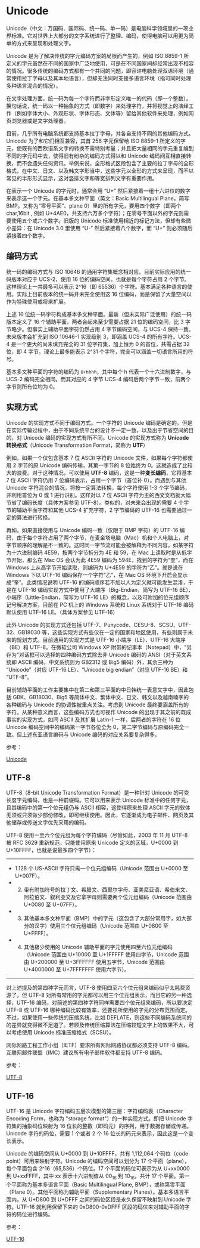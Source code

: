 # Unicode

Unicode（中文：万国码、国际码、统一码、单一码）是电脑科学领域里的一项业界标准。它对世界上大部分的文字系统进行了整理、编码，使得电脑可以用更为简单的方式来呈现和处理文字。

Unicode 是为了解决传统的字元编码方案的局限而产生的，例如 ISO 8859-1 所定义的字元虽然在不同的国家中广泛地使用，可是在不同国家间却经常出现不相容的情况。很多传统的编码方式都有一个共同的问题，即容许电脑处理双语环境（通常使用拉丁字母以及其本地语言），但却无法同时支援多语言环境（指可同时处理多种语言混合的情况）。

在文字处理方面，统一码为每一个字符而非字形定义唯一的代码（即一个整数）。换句话说，统一码以一种抽象的方式（即数字）来处理字符，并将视觉上的演绎工作（例如字体大小、外观形状、字体形态、文体等）留给其他软件来处理，例如网页浏览器或是文字处理器。

目前，几乎所有电脑系统都支持基本拉丁字母，并各自支持不同的其他编码方式。Unicode 为了和它们相互兼容，其首 256 字元保留给 ISO 8859-1 所定义的字元，使既有的西欧语系文字的转换不需特别考量；并且把大量相同的字元重复编到不同的字元码中去，使得旧有纷杂的编码方式得以和 Unicode 编码间互相直接转换，而不会遗失任何资讯。举例来说，全形格式区段包含了主要的拉丁字母的全形格式，在中文、日文、以及韩文字形当中，这些字元以全形的方式来呈现，而不以常见的半形形式显示，这对竖排文字和等宽排列文字有重要作用。

在表示一个 Unicode 的字元时，通常会用 “U+” 然后紧接着一组十六进位的数字来表示这一个字元。在基本多文种平面（英文：Basic Multilingual Plane，简写 BMP。又称为“零号平面”、plane 0）里的所有字元，要用四个数字（即两个 char,16bit , 例如 U+4AE0，共支持六万多个字符）；在零号平面以外的字元则需要使用五个或六个数字。旧版的 Unicode 标准使用相近的标记方法，但却有些微小差异：在 Unicode 3.0 里使用 “U-” 然后紧接着八个数字，而 “U+” 则必须随后紧接着四个数字。

## 编码方式

统一码的编码方式与 ISO 10646 的通用字符集概念相对应。目前实际应用的统一码版本对应于 UCS-2，使用 16 位的编码空间。也就是每个字符占用 2 个字节。这样理论上一共最多可以表示 2^16（即 65536）个字符。基本满足各种语言的使用。实际上目前版本的统一码并未完全使用这 16 位编码，而是保留了大量空间以作为特殊使用或将来扩展。

上述 16 位统一码字符构成基本多文种平面。最新（但未实际广泛使用）的统一码版本定义了 16 个辅助平面，两者合起来至少需要占据 21 位的编码空间，比 3 字节略少。但事实上辅助平面字符仍然占用 4 字节编码空间，与 UCS-4 保持一致。未来版本会扩充到 ISO 10646-1 实现级别 3，即涵盖 UCS-4 的所有字符。UCS-4 是一个更大的尚未填充完全的 31 位字符集，加上恒为 0 的首位，共需占据 32 位，即 4 字节。理论上最多能表示 2^31 个字符，完全可以涵盖一切语言所用的符号。

基本多文种平面的字符的编码为 `U+hhhh`，其中每个 h 代表一个十六进制数字，与 UCS-2 编码完全相同。而其对应的 4 字节 UCS-4 编码后两个字节一致，前两个字节则所有位均为 0。

## 实现方式

Unicode 的实现方式不同于编码方式。一个字符的 Unicode 编码是确定的。但是在实际传输过程中，由于不同系统平台的设计不一定一致，以及出于节省空间的目的，对 Unicode 编码的实现方式有所不同。Unicode 的实现方式称为 **Unicode 转换格式**（Unicode Transformation Format，简称为 **UTF**）

例如，如果一个仅包含基本 7 位 ASCII 字符的 Unicode 文件，如果每个字符都使用 2 字节的原 Unicode 编码传输，其第一字节的 8 位始终为 0。这就造成了比较大的浪费。对于这种情况，可以使用 **UTF-8** 编码，这是一种**变长编码**，它将基本 7 位 ASCII 字符仍用 7 位编码表示，占用一个字节（首位补 0）。而遇到与其他 Unicode 字符混合的情况，将按一定算法转换，每个字符使用 1-3 个字节编码，并利用首位为 0 或 1 进行识别。这样对以 7 位 ASCII 字符为主的西文文档就大幅节省了编码长度（具体方案参见 UTF-8）。类似的，对未来会出现的需要 4 个字节的辅助平面字符和其他 UCS-4 扩充字符，2 字节编码的 UTF-16 也需要通过一定的算法进行转换。

再如，如果直接使用与 Unicode 编码一致（仅限于 BMP 字符）的 UTF-16 编码，由于每个字符占用了两个字节，在麦金塔电脑（Mac）机和个人电脑上，对字节顺序的理解是不一致的。这时同一字节流可能会被解释为不同内容，如某字符为十六进制编码 4E59，按两个字节拆分为 4E 和 59，在 Mac 上读取时是从低字节开始，那么在 Mac OS 会认为此 4E59 编码为 594E，找到的字符为“奎”，而在 Windows 上从高字节开始读取，则编码为 U+4E59 的字符为“乙”。就是说在 Windows 下以 UTF-16 编码保存一个字符“乙”，在 Mac OS 环境下开启会显示成“奎”。此类情况说明 UTF-16 的编码顺序若不加以人为定义就可能发生混淆，于是在 UTF-16 编码实现方式中使用了大端序（Big-Endian，简写为 UTF-16 BE）、小端序（Little-Endian，简写为 UTF-16 LE）的概念，以及可附加的位元组顺序记号解决方案，目前在 PC 机上的 Windows 系统和 Linux 系统对于 UTF-16 编码默认使用 UTF-16 LE。（具体方案参见 UTF-16）

此外 Unicode 的实现方式还包括 UTF-7、Punycode、CESU-8、SCSU、UTF-32、GB18030 等，这些实现方式有些仅在一定的国家和地区使用，有些则属于未来的规划方式。目前通用的实现方式是 UTF-16 小端序（LE）、UTF-16 大端序（BE）和 UTF-8。在微软公司 Windows XP 附带的记事本（Notepad）中，“另存为”对话框可以选择的四种编码方式除去非 Unicode 编码的 ANSI（对于英文系统即 ASCII 编码，中文系统则为 GB2312 或 Big5 编码）外，其余三种为 “Unicode”（对应 UTF-16 LE）、“Unicode big endian”（对应 UTF-16 BE）和 “UTF-8”。

目前辅助平面的工作主要集中在第二和第三平面的中日韩统一表意文字中，因此包括 GBK、GB18030、Big5 等简体中文、繁体中文、日文、韩文以及越南喃字的各种编码与 Unicode 的协调性被重点关注。考虑到 Unicode 最终要涵盖所有的字符。从某种意义而言，这些编码方式也可视作 Unicode 的出现于其之前的既成事实的实现方式，如同 ASCII 及其扩展 Latin-1 一样，后两者的字符在 16 位 Unicode 编码空间中的编码第一字节各位全为 0，第二字节编码与原编码完全一致。但上述东亚语言编码与 Unicode 编码的对应关系要复杂得多。

参考：

[Unicode](https://www.wikiwand.com/zh-hans/Unicode)

## UTF-8

UTF-8（8-bit Unicode Transformation Format）是一种针对 Unicode 的可变长度字元编码，也是一种前缀码。它可以用来表示 Unicode 标准中的任何字元，且其编码中的第一个位元组仍与 ASCII 相容，这使得原来处理 ASCII 字元的软体无须或只须做少部份修改，即可继续使用。因此，它逐渐成为电子邮件、网页及其他储存或传送文字优先采用的编码。

UTF-8 使用一至六个位元组为每个字符编码（尽管如此，2003 年 11 月 UTF-8 被 RFC 3629 重新规范，只能使用原来 Unicode 定义的区域，U+0000 到 U+10FFFF，也就是说最多四个字节）：

---

- 1.128 个 US-ASCII 字符只需一个位元组编码（Unicode 范围由 U+0000 至 U+007F）。
- 2. 带有附加符号的拉丁文、希腊文、西里尔字母、亚美尼亚语、希伯来文、阿拉伯文、叙利亚文及它拿字母则需要两个位元组编码（Unicode 范围由 U+0080 至 U+07FF）。
- 3. 其他基本多文种平面（BMP）中的字元（这包含了大部分常用字，如大部分的汉字）使用三个位元组编码（Unicode 范围由 U+0800 至 U+FFFF）。
- 4. 其他极少使用的 Unicode 辅助平面的字元使用四至六位元组编码（Unicode 范围由 U+10000 至 U+1FFFFF 使用四字节，Unicode 范围由 U+200000 至 U+3FFFFFF 使用五字节，Unicode 范围由 U+4000000 至 U+7FFFFFFF 使用六字节）。

---

对上述提及的第四种字元而言，UTF-8 使用四至六个位元组来编码似乎太耗费资源了。但 UTF-8 对所有常用的字元都可以用三个位元组表示，而且它的另一种选择，UTF-16 编码，对前述的第四种字符同样需要四个位元组来编码，所以要决定 UTF-8 或 UTF-16 哪种编码比较有效率，还要视所使用的字元的分布范围而定。不过，如果使用一些传统的压缩系统，比如 DEFLATE，则这些不同编码系统间的的差异就变得微不足道了。若顾及传统压缩算法在压缩较短文字上的效果不大，可以考虑使用 Unicode 标准压缩格式（SCSU）。

网际网路工程工作小组（IETF）要求所有网际网路协议都必须支持 UTF-8 编码。互联网邮件联盟（IMC）建议所有电子邮件软件都支持 UTF-8 编码。

参考：

[UTF-8](https://www.wikiwand.com/zh-hans/UTF-8)

## UTF-16

UTF-16 是 Unicode 字符编码五层次模型的第三层：字符编码表（Character Encoding Form，也称为 "storage format"）的一种实现方式。即把 Unicode 字符集的抽象码位映射为 16 位长的整数（即码元）的序列，用于数据存储或传递。Unicode 字符的码位，需要 1 个或者 2 个 16 位长的码元来表示，因此这是一个变长表示。

Unicode 的编码空间从 U+0000 到 U+10FFFF，共有 1,112,064 个码位（code point）可用来映射字符。Unicode 的编码空间可以划分为 17 个平面（plane），每个平面包含 2^16（65,536）个码位。17 个平面的码位可表示为从 U+xx0000 到 U+xxFFFF，其中 xx 表示十六进制值从 00<sub>16</sub> 到 10<sub>16</sub>，共计 17 个平面。第一个平面称为基本多语言平面（Basic Multilingual Plane, BMP），或称第零平面（Plane 0）。其他平面称为辅助平面（Supplementary Planes）。基本多语言平面内，从 U+D800 到 U+DFFF 之间的码位区段是永久保留不映射到 Unicode 字符。UTF-16 就利用保留下来的 0xD800-0xDFFF 区段的码位来对辅助平面的字符的码位进行编码。

参考：

[UTF-16](https://www.wikiwand.com/zh-hans/UTF-16)
